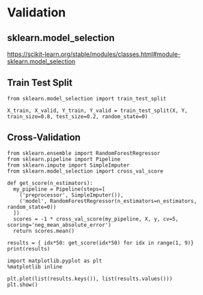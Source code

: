 # Validation

## sklearn.model_selection

https://scikit-learn.org/stable/modules/classes.html#module-sklearn.model_selection

## Train Test Split

```
from sklearn.model_selection import train_test_split

X_train, X_valid, Y_train, Y_valid = train_test_split(X, Y, train_size=0.8, test_size=0.2, random_state=0)
```

## Cross-Validation

```
from sklearn.ensemble import RandomForestRegressor
from sklearn.pipeline import Pipeline
from sklearn.impute import SimpleImputer
from sklearn.model_selection import cross_val_score

def get_score(n_estimators):
  my_pipeline = Pipeline(steps=[
    ('preprocessor', SimpleImputer()),
    ('model', RandomForestRegressor(n_estimators=n_estimators, random_state=0))
  ])
  scores = -1 * cross_val_score(my_pipeline, X, y, cv=5, scoring='neg_mean_absolute_error')
  return scores.mean()

results = { idx*50: get_score(idx*50) for idx in range(1, 9)}
print(results)
```
```
import matplotlib.pyplot as plt
%matplotlib inline

plt.plot(list(results.keys()), list(results.values()))
plt.show()
```
